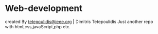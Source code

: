 # Web-development
created By tetepoulidis@ieee.org | Dimitris Tetepoulidis
Just another repo with html,css,javaScript,php etc.

